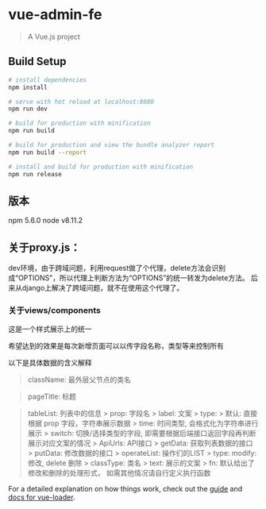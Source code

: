 # vue-admin-fe

> A Vue.js project

## Build Setup

``` bash
# install dependencies
npm install

# serve with hot reload at localhost:8080
npm run dev

# build for production with minification
npm run build

# build for production and view the bundle analyzer report
npm run build --report

# install and build for production with minification
npm run release
```
## 版本
npm 5.6.0
node v8.11.2

## 关于proxy.js：
dev环境，由于跨域问题，利用request做了个代理，delete方法会识别成“OPTIONS”，所以代理上判断方法为“OPTIONS”的统一转发为delete方法。
后来从django上解决了跨域问题，就不在使用这个代理了。

### 关于views/components
 这是一个样式展示上的统一

 希望达到的效果是每次新增页面可以以传字段名称，类型等来控制所有

 以下是具体数据的含义解释

> className: 最外层父节点的类名

> pageTitle: 标题

> tableList: 列表中的信息
    > prop: 字段名
    > label: 文案
    > type:
        > 默认:    直接根据 prop 字段，字符串展示数据
        > time:   时间类型, 会格式化为字符串进行展示
        > switch: 切换/选择类型的字段, 即需要根据后端接口返回字段再判断展示对应文案的情况
    > ApiUrls: API接口
        > getData: 获取列表数据的接口
        > putData: 修改数据的接口
    > operateList: 操作们的LIST
        > type: modify: 修改, delete 删除
        > classType: 类名
        > text: 展示的文案
        > fn: 默认给出了 修改和删除的处理形式， 如需其他情况请自行定义执行函数


For a detailed explanation on how things work, check out the [guide](http://vuejs-templates.github.io/webpack/) and [docs for vue-loader](http://vuejs.github.io/vue-loader).
